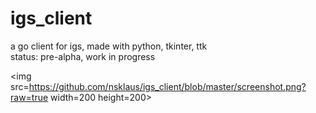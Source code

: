 # igs_client
a go client for igs, made with python, tkinter, ttk  
status: pre-alpha, work in progress  

<img src=https://github.com/nsklaus/igs_client/blob/master/screenshot.png?raw=true width=200 height=200>
